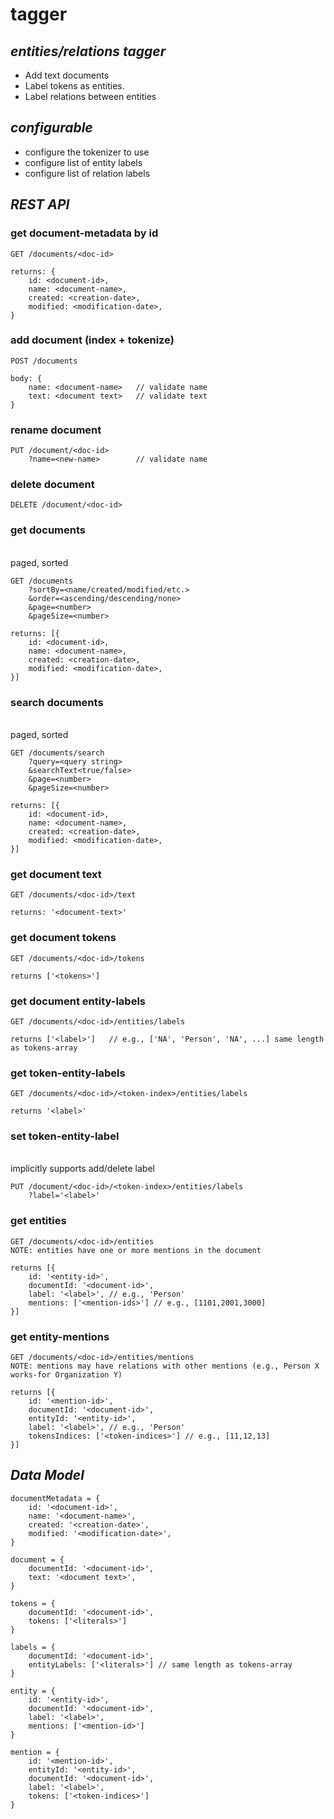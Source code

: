 # tagger
## *entities/relations tagger*
- Add text documents
- Label tokens as entities.
- Label relations between entities

## *configurable*

- configure the tokenizer to use
- configure list of entity labels
- configure list of relation labels

## *REST API*

### get document-metadata by id
```
GET /documents/<doc-id>

returns: {
    id: <document-id>,
    name: <document-name>,
    created: <creation-date>,
    modified: <modification-date>,
}
```

### add document (index + tokenize)
```
POST /documents

body: {
    name: <document-name>   // validate name
    text: <document text>   // validate text
}
```

### rename document
```
PUT /document/<doc-id>
    ?name=<new-name>        // validate name
```

### delete document
```
DELETE /document/<doc-id>
```

### get documents 
<br/>paged, sorted
```
GET /documents
    ?sortBy=<name/created/modified/etc.>
    &order=<ascending/descending/none>
    &page=<number>
    &pageSize=<number>

returns: [{
    id: <document-id>,
    name: <document-name>,
    created: <creation-date>,
    modified: <modification-date>,
}]
```

### search documents
<br/>paged, sorted
```
GET /documents/search
    ?query=<query string>
    &searchText<true/false>
    &page=<number>
    &pageSize=<number>

returns: [{
    id: <document-id>,
    name: <document-name>,
    created: <creation-date>,
    modified: <modification-date>,
}]
```

### get document text
```
GET /documents/<doc-id>/text

returns: '<document-text>'
```

### get document tokens
```
GET /documents/<doc-id>/tokens

returns ['<tokens>']
```

### get document entity-labels
```
GET /documents/<doc-id>/entities/labels

returns ['<label>']   // e.g., ['NA', 'Person', 'NA', ...] same length as tokens-array
```

### get token-entity-labels
```
GET /documents/<doc-id>/<token-index>/entities/labels

returns '<label>'
```

### set token-entity-label
<br/>implicitly supports add/delete label
```
PUT /document/<doc-id>/<token-index>/entities/labels
    ?label='<label>'
```

### get entities
```
GET /documents/<doc-id>/entities
NOTE: entities have one or more mentions in the document

returns [{
    id: '<entity-id>',
    documentId: '<document-id>',
    label: '<label>', // e.g., 'Person'
    mentions: ['<mention-ids>'] // e.g., [1101,2001,3000]
}]
```

### get entity-mentions
```
GET /documents/<doc-id>/entities/mentions
NOTE: mentions may have relations with other mentions (e.g., Person X works-for Organization Y)

returns [{
    id: '<mention-id>',
    documentId: '<document-id>',
    entityId: '<entity-id>',
    label: '<label>', // e.g., 'Person'
    tokensIndices: ['<token-indices>'] // e.g., [11,12,13]
}]
```

## *Data Model*

```
documentMetadata = {
    id: '<document-id>',
    name: '<document-name>',
    created: '<creation-date>',
    modified: '<modification-date>',
}

document = {
    documentId: '<document-id>',
    text: '<document text>',
}
    
tokens = {
    documentId: '<document-id>',
    tokens: ['<literals>']
}

labels = {
    documentId: '<document-id>',
    entityLabels: ['<literals>'] // same length as tokens-array
}

entity = {
    id: '<entity-id>',
    documentId: '<document-id>',
    label: '<label>',
    mentions: ['<mention-id>']
}

mention = {
    id: '<mention-id>',
    entityId: '<entity-id>',
    documentId: '<document-id>',
    label: '<label>',
    tokens: ['<token-indices>']
}
```
